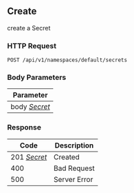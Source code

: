 Create
------
create a Secret

### HTTP Request

`POST /api/v1/namespaces/default/secrets`

### Body Parameters

| Parameter |
| --- |
| body _[Secret](#secret)_ |

### Response

| Code | Description |
| --- | --- |
| 201   _[Secret](#secret)_ | Created |
| 400 | Bad Request |
| 500 | Server Error |
